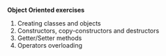 **Object Oriented exercises**

1. Creating classes and objects<br>
2. Constructors, copy-constructors and destructors<br> 
3. Getter/Setter methods<br>
4. Operators overloading<br>

